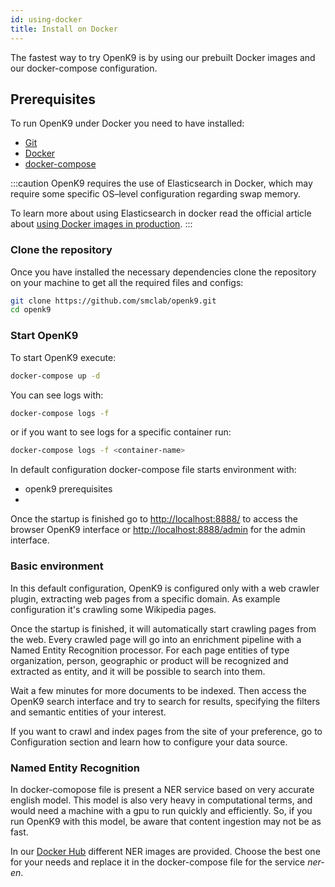 ```yaml
---
id: using-docker
title: Install on Docker
---
```


The fastest way to try OpenK9 is by using our prebuilt Docker images and our docker-compose configuration.

## Prerequisites

To run OpenK9 under Docker you need to have installed:

- [Git](https://git-scm.com/)
- [Docker](https://www.docker.com/)
- [docker-compose](https://docs.docker.com/compose/)

:::caution
OpenK9 requires the use of Elasticsearch in Docker, which may require some specific OS–level configuration regarding swap memory.

To learn more about using Elasticsearch in docker read the official article about
[using Docker images in production](https://www.elastic.co/guide/en/elasticsearch/reference/current/docker.html#docker-prod-prerequisites).
:::

### Clone the repository

Once you have installed the necessary dependencies clone the repository on your machine to get all the required files and configs:

```bash
git clone https://github.com/smclab/openk9.git
cd openk9
```

### Start OpenK9

To start OpenK9 execute:

```bash
docker-compose up -d
```

You can see logs with:

```bash
docker-compose logs -f
```

or if you want to see logs for a specific container run:

```bash
docker-compose logs -f <container-name>
```

In default configuration docker-compose file starts environment with:

- openk9 prerequisites
-

Once the startup is finished go to [http://localhost:8888/](http://localhost:8888/) to access the browser OpenK9 interface or [http://localhost:8888/admin](http://localhost:8888/admin) for the admin interface.

### Basic environment

In this default configuration, OpenK9 is configured only with a web crawler plugin, extracting web pages from a specific domain. As example configuration it's crawling some Wikipedia pages.

Once the startup is finished, it will automatically start crawling pages from the web. Every crawled page will go into an enrichment pipeline with a Named Entity Recognition processor. For each page entities of type organization, person, geographic or product will be recognized and extracted as entity, and it will be possible to search into them.

Wait a few minutes for more documents to be indexed. Then access the OpenK9 search interface and try to search for results, specifying the filters and semantic entities of your interest.

If you want to crawl and index pages from the site of your preference, go to Configuration section and learn how to configure your data source.

### Named Entity Recognition

In docker-comopose file is present a NER service based on very accurate english model. This model is also very heavy in computational terms, and would need a machine with a gpu to run quickly and efficiently. So, if you run OpenK9 with this model, be aware that content ingestion may not be as fast.

In our [Docker Hub](https://hub.docker.com/u/smclab) different NER images are provided. Choose the best one for your needs and replace it in the docker-compose file for the service *ner-en*.
